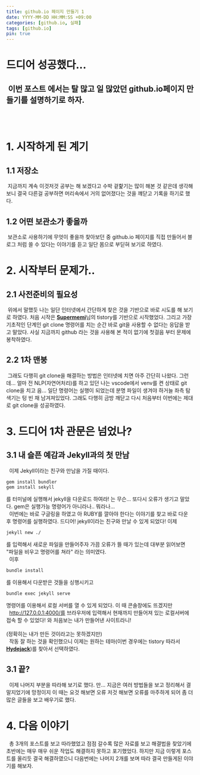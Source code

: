 ```yaml
---
title: github.io 페이지 만들기 1
date: YYYY-MM-DD HH:MM:SS +09:00
categories: [github.io, 실패]
tags: [github.io]
pin: true
---
```



드디어 성공했다...
================

&nbsp;이번 포스트 에서는 탈 많고 일 많았던 github.io페이지 만들기를 설명하기로 하자. 
-----------
<br/>
<br/>

# 1. 시작하게 된 계기
## 1.1 저장소
&nbsp;지금까지 계속 이것저것 공부는 해 보겠다고 수박 겉핥기는 많이 해본 것 같은데 생각해 보니 결국 다른걸 공부하면 머리속에서 거의 없어졌다는 것을 꺠닫고 기록을 하기로 했다.
## 1.2 어떤 보관소가 좋을까
&nbsp;보관소로 사용하기에 무엇이 좋을까 찾아보던 중 github.io 페이지를 직접 만들어서 블로그 처럼 쓸 수 있다는 이야기를 듣고 일단 몸으로 부딛혀 보기로 하였다.
# 2. 시작부터 문제가..
## 2.1 사전준비의 필요성
&nbsp;위에서 말했듯 나는 일단 인터넷에서 간단하게 찾은 것을 기반으로 바로 시도를 해 보기로 하였다. 처음 시작은 [**Supermemi**](https://supermemi.tistory.com/entry/%EB%82%98%EB%A7%8C%EC%9D%98-%EB%B8%94%EB%A1%9C%EA%B7%B8-%EB%A7%8C%EB%93%A4%EA%B8%B0-Git-hub-blog-GitHubio)님의 tistory를 기반으로 시작했었다. 그리고 가장 기초적인 단계인 git clone 명령어를 치는 순간 바로 git을 사용할 수 없다는 응답을 받고 말았다. 사실 지금까지 github 라는 것을 사용해 본 적이 없기에 첫걸음 부터 문제에 봉착하였다.
## 2.2 1차 맨붕
&nbsp;그래도 다행히 git clone을 해결하는 방법은 인터넷에 치면 아주 간단히 나왔다. 그런데... 얼마 전 NLP(자연어처리)를 하고 있던 나는 vscode에서 venv를 켠 상태로 git clone을 치고 음... 일단 명령어는 실행이 되었는데 분명 파일이 생겨야 하거늘 좌측 탐색기는 텅 빈 채 남겨져있었다. 그래도 다행히 금방 깨닫고 다시 처음부터 이번에는 제대로 git clone을 성공하였다.
# 3. 드디어 1차 관문은 넘었나?
## 3.1 내 슬픈 예감과 Jekyll과의 첫 만남
&nbsp; 이제 Jekyll이라는 친구와 만남을 가질 때이다.
```shell
gem install bundler
gem install sekyll
```
를 터미널에 실행해서 jekyll을 다운로드 하여라! 는 무슨... 또다시 오류가 생기고 말았다.&nbsp;gem은 실행가능 명령어가 아니라나.. 뭐라나...<br/>
&nbsp; 이번에는 바로 구글링을 하였고 아 RUBY를 깔아야 한다는 이야기를 찾고 바로 다운 후 명령어를 실행하였다. 드디어! jekyll이라는 친구와 만날 수 있게 되었다!
이제 
```shell
jekyll new ./
```
를 입력해서 새로운 파일을 만들어주자 가끔 오류가 뜰 때가 있는데 대부분 읽어보면 "파일을 비우고 명령어를 쳐라" 라는 의미였다.
<br/>
&nbsp; 이후
```shell
bundle install 
```
를 이용해서 다운받은 것들을 싱행시키고
```shell
bundle exec jekyll serve
```
명령어를 이용해서 로컬 서버를 열 수 있게 되었다. 이 때 콘솔창에도 뜨겠지만 
<br/>&nbsp; http://127.0.0.1:4000/를 브라우저에 입력해서 현재까지 만들어져 있는 로컬서버에 접속 할 수 있었다! 와 처음보는 내가 만들어낸 사이트라니!<br/><br/>(정확히는 내가 만든 것이라고는 못하겠지만)
<br/>&nbsp; 작동 잘 하는 것을 확인했으니 이제는 원하는 테마(이번 경우에는 tistory 따라서 [**Hydejack**](https://hydejack.com/))를 찾아서 선택하였다.
## 3.1 끝?
&nbsp; 이제 나머지 부분을 따라해 보기로 했다. 만... 지금은 여러 방법들을 보고 정리해서 결말지었기에 망정이지 이 때는 요것 해보면 오류 저것 해보면 오류를 마주하게 되어 좀 더 많은 글들을 보고 배우기로 했다.
# 4. 다음 이야기
&nbsp; 총 3개의 포스트를 보고 따라했었고 점점 갈수록 많은 자료를 보고 해결법을 찾았기에 초반에는 매우 매우 쉬운 작업도 해결하지 못하고 포기했었다. 하지만 지금 이렇게 포스트를 올리듯 결국 해결하였으니 다음번에는 나머지 2개를 보며 따라 결국 만들게된 이야기를 해보자.